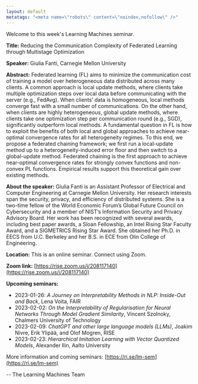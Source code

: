 ```yaml
---
layout: default
metatags: "<meta name=\"robots\" content=\"noindex,nofollow\" />"
---
```

Welcome to this week's Learning Machines seminar.

**Title:** Reducing the Communication Complexity of Federated Learning through Multistage Optimization

**Speaker:** Giulia Fanti, Carnegie Mellon University

**Abstract:** Federated learning (FL) aims to minimize the communication cost of training a model over heterogeneous data distributed across many clients. A common approach is local update methods, where clients take multiple optimization steps over local data before communicating with the server (e.g., FedAvg). When clients’ data is homogeneous, local methods converge fast with a small number of communications. On the other hand, when clients are highly heterogeneous, global update methods, where clients take one optimization step per communication round (e.g., SGD), significantly outperform local methods. A fundamental question in FL is how to exploit the benefits of both local and global approaches to achieve near-optimal convergence rates for all heterogeneity regimes. To this end, we propose a federated chaining framework; we first run a local-update method up to a heterogeneity-induced error floor and then switch to a global-update method. Federated chaining is the first approach to achieve near-optimal convergence rates for strongly convex functions and non-convex PL functions. Empirical results support this theoretical gain over existing methods.

**About the speaker:** Giulia Fanti is an Assistant Professor of Electrical and Computer Engineering at Carnegie Mellon University. Her research interests span the security, privacy, and efficiency of distributed systems. She is a two-time fellow of the World Economic Forum’s Global Future Council on Cybersecurity and a member of NIST’s Information Security and Privacy Advisory Board. Her work has been recognized with several awards, including best paper awards, a Sloan Fellowship, an Intel Rising Star Faculty Award, and a SIGMETRICS Rising Star Award. She obtained her Ph.D. in EECS from U.C. Berkeley and her B.S. in ECE from Olin College of Engineering.

**Location:** This is an online seminar. Connect using Zoom.

**Zoom link:** [https://rise.zoom.us/j/208117140](https://rise.zoom.us/j/208117140)

**Upcoming seminars:**

* 2023-01-26: *A Journey on Interpretability Methods in NLP: Inside-Out and Back*, Lena Voita, FAIR
* 2023-02-02: *On the Interpretability of Regularisation for Neural Networks Through Model Gradient Similarity*, Vincent Szolnoky, Chalmers University of Technology
* 2023-02-09: *ChatGPT and other large language models (LLMs)*, Joakim Nivre, Erik Ylipää, and Olof Mogren, RISE
* 2023-02-23: *Hierarchical Imitation Learning with Vector Quantized Models*, Alexander Ilin, Aalto University

More information and coming seminars: [https://ri.se/lm-sem](https://ri.se/lm-sem)

-- The Learning Machines Team

